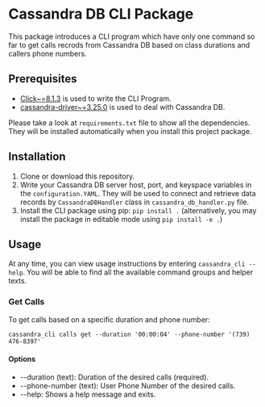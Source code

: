# Cassandra DB CLI Package

This package introduces a CLI program which have only one command so far to get calls recrods from Cassandra DB based on class durations and callers phone numbers.

## Prerequisites

- [Click~=8.1.3](https://click.palletsprojects.com/en/8.1.x/) is used to write the CLI Program.
- [cassandra-driver~=3.25.0](https://pypi.org/project/cassandra-driver/) is used to deal with Cassandra DB.

Please take a look at `requirements.txt` file to show all the dependencies. They will be installed automatically when you install this project package.
## Installation

1. Clone or download this repository.
2. Write your Cassandra DB server host, port, and keyspace variables in the `configuration.YAML`. They will be used to connect and retrieve data records by `CassandraDBHandler` class in `cassandra_db_handler.py` file. 
3. Install the CLI package using pip: `pip install .` (alternatively, you may install the package in editable mode using `pip install -e .`)

## Usage

At any time, you can view usage instructions by entering `cassandra_cli --help`. You will be able to find all the available command groups and helper texts.

### Get Calls

To get calls based on a specific duration and phone number:

```commandline
cassandra_cli calls get --duration '00:00:04' --phone-number '(739) 476-8397'
```

#### Options
- --duration (text): Duration of the desired calls (required).
- --phone-number (text): User Phone Number of the desired calls.
- --help: Shows a help message and exits.
